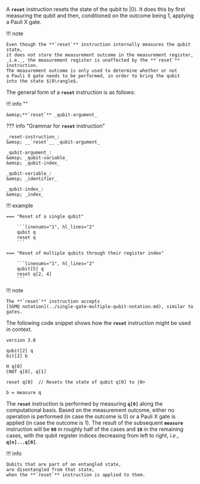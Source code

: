 A **`reset`** instruction resets the state of the qubit to $|0\rangle$.
It does this by first measuring the qubit and then, conditioned on the outcome being 1, applying a Pauli X gate.

!!! note
    
    Even though the **`reset`** instruction internally measures the qubit state,
    it does not store the measurement outcome in the measurement register,
    _i.e._, the measurement register is unaffected by the **`reset`** instruction.
    The measurement outcome is only used to determine whether or not
    a Pauli X gate needs to be performed, in order to bring the qubit
    into the state $|0\rangle$.

The general form of a **`reset`** instruction is as follows:

!!! info ""

    &emsp;**`reset`** _qubit-argument_

??? info "Grammar for **`reset`** instruction"
    
    _reset-instruction_:  
    &emsp; __`reset`__ _qubit-argument_

    _qubit-argument_:  
    &emsp; _qubit-variable_  
    &emsp; _qubit-index_

    _qubit-variable_:  
    &emsp; _identifier_

    _qubit-index_:  
    &emsp; _index_

!!! example
    
    === "Reset of a single qubit"
    
        ```linenums="1", hl_lines="2"
        qubit q
        reset q
        ```
    
    === "Reset of multiple qubits through their register index"
    
        ```linenums="1", hl_lines="2"
        qubit[5] q
        reset q[2, 4]
        ```

!!! note

    The **`reset`** instruction accepts
    [SGMQ notation](../single-gate-multiple-qubit-notation.md), similar to gates.

The following code snippet shows how the **`reset`** instruction might be used in context.

```linenums="1" hl_lines="9"
version 3.0

qubit[2] q
bit[2] b

H q[0]
CNOT q[0], q[1]

reset q[0]  // Resets the state of qubit q[0] to |0>

b = measure q
```

The **`reset`** instruction is performed by measuring **`q[0]`** along the computational basis.
Based on the measurement outcome, either no operation is performed (in case the outcome is 0) or
a Pauli X gate is applied (in case the outcome is 1).
The result of the subsequent **`measure`** instruction will be **`00`** in roughly half of the cases
and **`10`** in the remaining cases,
with the qubit register indices decreasing from left to right, _i.e._, **`q[n]...q[0]`**.

!!! info
    
    Qubits that are part of an entangled state,
    are disentangled from that state,
    when the **`reset`** instruction is applied to them.
